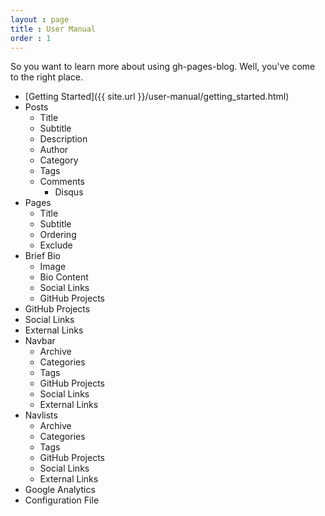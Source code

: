 ```yaml
---
layout : page
title : User Manual
order : 1
---
```


So you want to learn more about using gh-pages-blog. Well, you've come to the right place.  

* [Getting Started]({{ site.url }}/user-manual/getting_started.html)
* Posts
  * Title
  * Subtitle
  * Description
  * Author
  * Category
  * Tags
  * Comments
    * Disqus
* Pages
  * Title
  * Subtitle
  * Ordering
  * Exclude
* Brief Bio
  * Image
  * Bio Content
  * Social Links
  * GitHub Projects
* GitHub Projects
* Social Links
* External Links
* Navbar
  * Archive
  * Categories
  * Tags
  * GitHub Projects
  * Social Links
  * External Links
* Navlists
  * Archive
  * Categories
  * Tags
  * GitHub Projects
  * Social Links
  * External Links
* Google Analytics
* Configuration File
